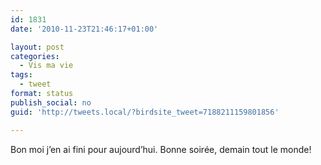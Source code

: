 ```yaml
---
id: 1831
date: '2010-11-23T21:46:17+01:00'

layout: post
categories:
  - Vis ma vie
tags:
  - tweet
format: status
publish_social: no
guid: 'http://tweets.local/?birdsite_tweet=7188211159801856'

---
```


Bon moi j’en ai fini pour aujourd’hui. Bonne soirée, demain tout le monde!